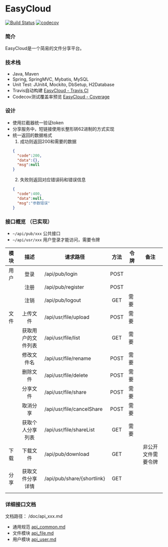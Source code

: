 # EasyCloud  

[![Build Status](https://travis-ci.org/pdwu/EasyCloud.svg?branch=master)](https://travis-ci.org/pdwu/EasyCloud)
[![codecov](https://codecov.io/gh/pdwu/EasyCloud/branch/master/graph/badge.svg)](https://codecov.io/gh/pdwu/EasyCloud) 

### 简介
EasyCloud是一个简易的文件分享平台。  

### 技术栈
- Java, Maven  
- Spring, SpringMVC, Mybatis, MySQL  
- Unit Test: JUnit4, Mockito, DbSetup, H2Database  
- Travis自动构建 [EasyCloud - Travis CI](https://travis-ci.org/pdwu/EasyCloud)  
- Codecov测试覆盖率预览 [EasyCloud - Coverage](https://codecov.io/gh/pdwu/EasyCloud)  


### 设计
- 使用拦截器统一验证token
- 分享服务中，短链接使用长整形转62进制的方式实现 
- 统一返回的数据格式
  1. 成功则返回200和需要的数据
  ```json
  {
    "code":200, 
    "data":{},
    "msg":null 
  }
  ```
  2. 失败则返回对应错误码和错误信息
    ```json
    {
      "code":400, 
      "data":null,
      "msg":"参数错误" 
    }
    ```

### 接口概览 （已实现）  
- `~/api/pub/xxx` 公共接口  
- `~/api/usr/xxx` 用户登录才能访问，需要令牌

| 模块 |        描述        | 请求路径                   | 方法 | 令牌 |        备注        |
|:----:|:------------------:|----------------------------|:----:|------|:------------------:|
| 用户 |        登录        | /api/pub/login             | POST |      |                    |
|      |        注册        | /api/pub/register          | POST |      |                    |
|      |        注销        | /api/pub/logout            |  GET | 需要 |                    |
| 文件 |      上传文件      | /api/usr/file/upload       | POST | 需要 |                    |
|      | 获取用户的文件列表 | /api/usr/file/list         |  GET | 需要 |                    |
|      |     修改文件名     | /api/usr/file/rename       | POST | 需要 |                    |
|      |      删除文件      | /api/usr/file/delete       | POST | 需要 |                    |
|      |      分享文件      | /api/usr/file/share        | POST | 需要 |                    |
|      |      取消分享      | /api/usr/file/cancelShare  | POST | 需要 |                    |
|      |  获取个人分享列表  | /api/usr/file/shareList    |  GET | 需要 |                    |
| 下载 |      下载文件      | /api/pub/download          |  GET |      | 非公开文件需要令牌 |
| 分享 |  获取文件分享详情  | /api/pub/share/{shortlink} |  GET |      |                    |
|      |                    |                            |      |      |                    |

### 详细接口文档 
文档路径： /doc/api_xxx.md  
- 通用规范 [api_common.md](./doc/api_common.md)
- 文件模块 [api_file.md](./doc/api_file.md)
- 用户模块 [api_user.md](./doc/api_user.md)

